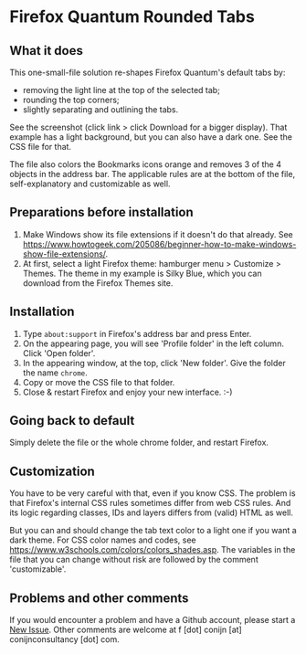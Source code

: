 # Firefox Quantum Rounded Tabs

What it does
--------------
This one-small-file solution re-shapes Firefox Quantum's default tabs by:
* removing the light line at the top of the selected tab;
* rounding the top corners;
* slightly separating and outlining the tabs.

See the screenshot (click link > click Download for a bigger display). That example has a light background, 
but you can also have a dark one. See the CSS file for that.

The file also colors the Bookmarks icons orange and removes 3 of the 4 objects in the address
bar. The applicable rules are at the bottom of the file, self-explanatory and customizable as 
well.


Preparations before installation
--------------------------------
1. Make Windows show its file extensions if it doesn't do that already. See
https://www.howtogeek.com/205086/beginner-how-to-make-windows-show-file-extensions/. 
2. At first, select a light Firefox theme: hamburger menu > Customize > Themes. The theme in my
example is Silky Blue, which you can download from the Firefox Themes site.


Installation
------------
1. Type <code>about:support</code> in Firefox's address bar and press Enter.
2. On the appearing page, you will see 'Profile folder' in the left column. Click 'Open folder'.
3. In the appearing window, at the top, click 'New folder'. Give the folder the name <code>chrome</code>.
4. Copy or move the CSS file to that folder.
5. Close & restart Firefox and enjoy your new interface. :-)


Going back to default
---------------------
Simply delete the file or the whole chrome folder, and restart Firefox.


Customization
-------------
You have to be very careful with that, even if you know CSS. The problem is that Firefox's
internal CSS rules sometimes differ from web CSS rules. And its logic regarding classes, IDs 
and layers differs from (valid) HTML as well.

But you can and should change the tab text color to a light one if you want a dark theme.
For CSS color names and codes, see https://www.w3schools.com/colors/colors_shades.asp.
The variables in the file that you can change without risk are followed by the comment
'customizable'.


Problems and other comments
---------------------------
If you would encounter a problem and have a Github account, please start a <a href="https://github.com/FrankConijn/Firefox-Quantum-Rounded-Tabs/issues/new">New Issue</a>. Other comments are 
welcome at f [dot] conijn [at] conijnconsultancy [dot] com. 
